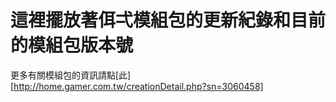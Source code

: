 ﻿# 這裡擺放著佴弌模組包的更新紀錄和目前的模組包版本號

更多有關模組包的資訊請點[此][http://home.gamer.com.tw/creationDetail.php?sn=3060458]